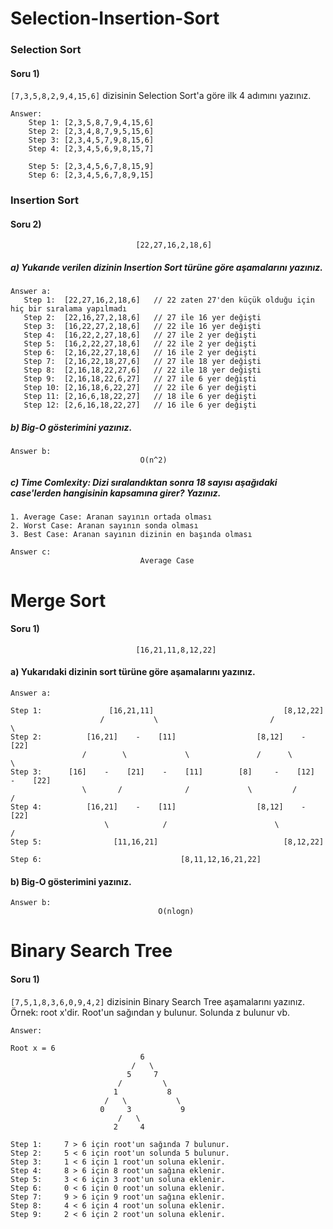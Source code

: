 # Selection-Insertion-Sort

### Selection Sort

#### Soru 1)

``[7,3,5,8,2,9,4,15,6]`` dizisinin Selection Sort'a göre ilk 4 adımını yazınız.
````
Answer:
    Step 1: [2,3,5,8,7,9,4,15,6]
    Step 2: [2,3,4,8,7,9,5,15,6]
    Step 3: [2,3,4,5,7,9,8,15,6]
    Step 4: [2,3,4,5,6,9,8,15,7]

    Step 5: [2,3,4,5,6,7,8,15,9]
    Step 6: [2,3,4,5,6,7,8,9,15]
````



### Insertion Sort

#### Soru 2)

````
                            [22,27,16,2,18,6]
````

##### a) Yukarıde verilen dizinin Insertion Sort türüne göre aşamalarını yazınız.

````
Answer a:
   Step 1:  [22,27,16,2,18,6]   // 22 zaten 27'den küçük olduğu için hiç bir sıralama yapılmadı
   Step 2:  [22,16,27,2,18,6]   // 27 ile 16 yer değişti
   Step 3:  [16,22,27,2,18,6]   // 22 ile 16 yer değişti
   Step 4:  [16,22,2,27,18,6]   // 27 ile 2 yer değişti
   Step 5:  [16,2,22,27,18,6]   // 22 ile 2 yer değişti
   Step 6:  [2,16,22,27,18,6]   // 16 ile 2 yer değişti
   Step 7:  [2,16,22,18,27,6]   // 27 ile 18 yer değişti
   Step 8:  [2,16,18,22,27,6]   // 22 ile 18 yer değişti
   Step 9:  [2,16,18,22,6,27]   // 27 ile 6 yer değişti
   Step 10: [2,16,18,6,22,27]   // 22 ile 6 yer değişti
   Step 11: [2,16,6,18,22,27]   // 18 ile 6 yer değişti
   Step 12: [2,6,16,18,22,27]   // 16 ile 6 yer değişti
````

##### b) Big-O gösterimini yazınız.

```
Answer b:
                             O(n^2)
```


##### c) Time Comlexity: Dizi sıralandıktan sonra 18 sayısı aşağıdaki case'lerden hangisinin kapsamına girer? Yazınız.

    1. Average Case: Aranan sayının ortada olması
    2. Worst Case: Aranan sayının sonda olması
    3. Best Case: Aranan sayının dizinin en başında olması

```
Answer c:
                             Average Case
```


# Merge Sort

#### Soru 1)
```
                            [16,21,11,8,12,22]
```

#### a) Yukarıdaki dizinin sort türüne göre aşamalarını yazınız.

```
Answer a:

Step 1:               [16,21,11]                             [8,12,22]
                    /           \                         /           \
Step 2:          [16,21]    -    [11]                  [8,12]    -    [22]
                /        \             \               /      \            \
Step 3:      [16]    -    [21]    -    [11]        [8]     -    [12]    -    [22]
                \       /              /             \         /            /
Step 4:          [16,21]    -    [11]                  [8,12]    -    [22]
                     \            /                        \           /
Step 5:                [11,16,21]                            [8,12,22]

Step 6:                               [8,11,12,16,21,22]
```
#### b) Big-O gösterimini yazınız.

```
Answer b:
                                 O(nlogn)
```

# Binary Search Tree

#### Soru 1)

``[7,5,1,8,3,6,0,9,4,2]``
dizisinin Binary Search Tree aşamalarını yazınız.
Örnek: root x'dir. Root'un sağından y bulunur. Solunda z bulunur vb.

```
Answer:

Root x = 6
                             6
                           /   \
                          5     7
                        /         \
                       1           8
                     /   \           \
                    0     3           9
                        /   \
                       2     4

Step 1:     7 > 6 için root'un sağında 7 bulunur.
Step 2:     5 < 6 için root'un solunda 5 bulunur.
Step 3:     1 < 6 için 1 root'un soluna eklenir.
Step 4:     8 > 6 için 8 root'un sağına eklenir.
Step 5:     3 < 6 için 3 root'un soluna eklenir.
Step 6:     0 < 6 için 0 root'un soluna eklenir.
Step 7:     9 > 6 için 9 root'un sağına eklenir.
Step 8:     4 < 6 için 4 root'un soluna eklenir.
Step 9:     2 < 6 için 2 root'un soluna eklenir.
```
